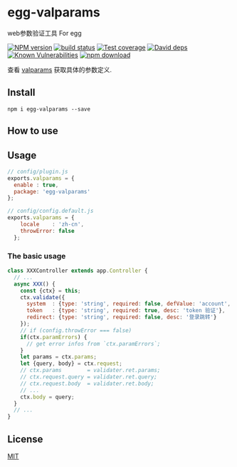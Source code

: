 # egg-valparams
web参数验证工具 For egg

[![NPM version][npm-image]][npm-url]
[![build status][travis-image]][travis-url]
[![Test coverage][codecov-image]][codecov-url]
[![David deps][david-image]][david-url]
[![Known Vulnerabilities][snyk-image]][snyk-url]
[![npm download][download-image]][download-url]

[npm-image]: https://img.shields.io/npm/v/egg-valparams.svg?style=flat-square
[npm-url]: https://npmjs.org/package/egg-valparams
[travis-image]: https://img.shields.io/travis/D780/egg-valparams.svg?style=flat-square
[travis-url]: https://travis-ci.org/D780/egg-valparams
[codecov-image]: https://codecov.io/gh/D780/egg-valparams/branch/master/graph/badge.svg
[codecov-url]: https://codecov.io/gh/D780/egg-valparams
[david-image]: https://img.shields.io/david/D780/egg-valparams.svg?style=flat-square
[david-url]: https://david-dm.org/D780/egg-valparams
[snyk-image]: https://snyk.io/test/npm/egg-valparams/badge.svg?style=flat-square
[snyk-url]: https://snyk.io/test/npm/egg-valparams
[download-image]: https://img.shields.io/npm/dm/egg-valparams.svg?style=flat-square
[download-url]: https://npmjs.org/package/egg-valparams

查看 [valparams](https://github.com/D780/valparams) 获取具体的参数定义.

## Install
```npm i egg-valparams --save```

## How to use

## Usage

```js
// config/plugin.js
exports.valparams = {
  enable : true,
  package: 'egg-valparams'
};
```

```js
// config/config.default.js
exports.valparams = {
    locale    : 'zh-cn',
    throwError: false
  };
```

### The basic usage
```js
class XXXController extends app.Controller {
  // ...
  async XXX() {
    const {ctx} = this;
    ctx.validate({
      system  : {type: 'string', required: false, defValue: 'account', desc: '系统名称'},
      token   : {type: 'string', required: true, desc: 'token 验证'},
      redirect: {type: 'string', required: false, desc: '登录跳转'}
    });
    // if (config.throwError === false)
    if(ctx.paramErrors) {
      // get error infos from `ctx.paramErrors`;
    }
    let params = ctx.params;
    let {query, body} = ctx.request;
    // ctx.params        = validater.ret.params;
    // ctx.request.query = validater.ret.query;
    // ctx.request.body  = validater.ret.body;
    // ...
    ctx.body = query;
  }
  // ...
}
```

## License

[MIT](LICENSE)
